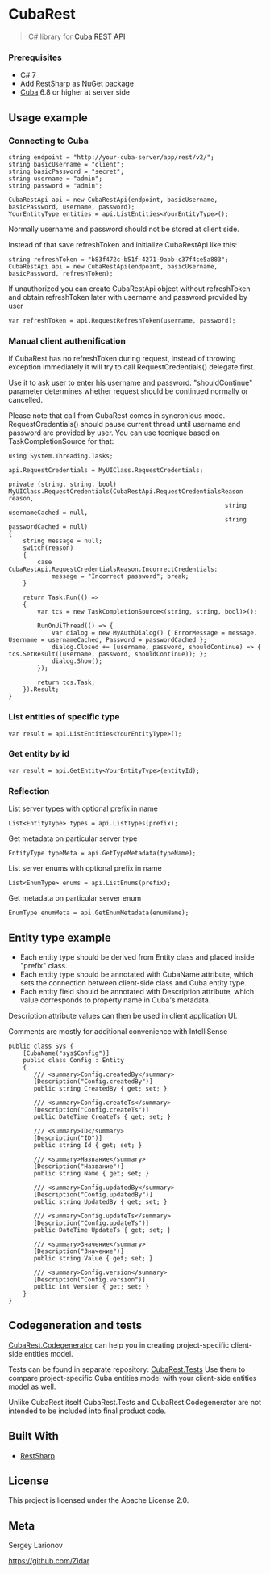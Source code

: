 ﻿# CubaRest 

> C# library for [Cuba](https://www.cuba-platform.com/) [REST API](http://files.cuba-platform.com/swagger/6.8/)

### Prerequisites
* C# 7
* Add [RestSharp](https://github.com/restsharp/RestSharp) as NuGet package
* [Cuba](https://www.cuba-platform.com/) 6.8 or higher at server side

## Usage example

### Connecting to Cuba
```
string endpoint = "http://your-cuba-server/app/rest/v2/";
string basicUsername = "client";
string basicPassword = "secret";
string username = "admin";
string password = "admin";

CubaRestApi api = new CubaRestApi(endpoint, basicUsername, basicPassword, username, password);
YourEntityType entities = api.ListEntities<YourEntityType>();
```
Normally username and password should not be stored at client side.

Instead of that save refreshToken and initialize CubaRestApi like this:
```
string refreshToken = "b83f472c-b51f-4271-9abb-c37f4ce5a883";
CubaRestApi api = new CubaRestApi(endpoint, basicUsername, basicPassword, refreshToken);
```
If unauthorized you can create CubaRestApi object without refreshToken and obtain refreshToken 
later with username and password provided by user
```
var refreshToken = api.RequestRefreshToken(username, password);
```

### Manual client authenification
If CubaRest has no refreshToken during request, instead of throwing exception immediately it will try to call RequestCredentials() delegate first.

Use it to ask user to enter his username and password. "shouldContinue" parameter determines whether request should be continued normally or cancelled.

Please note that call from CubaRest comes in syncronious mode. RequestCredentials() should pause current thread until username and password 
are provided by user. You can use tecnique based on TaskCompletionSource for that:
```
using System.Threading.Tasks;

api.RequestCredentials = MyUIClass.RequestCredentials;

private (string, string, bool) MyUIClass.RequestCredentials(CubaRestApi.RequestCredentialsReason reason,
                                                            string usernameCached = null,
                                                            string passwordCached = null)
{
    string message = null;
    switch(reason)
    {
        case CubaRestApi.RequestCredentialsReason.IncorrectCredentials:
            message = "Incorrect password"; break;
    }

    return Task.Run(() =>
    {
        var tcs = new TaskCompletionSource<(string, string, bool)>();

        RunOnUiThread(() => {
			var dialog = new MyAuthDialog() { ErrorMessage = message, Username = usernameCached, Password = passwordCached };
			dialog.Closed += (username, password, shouldContinue) => { tcs.SetResult((username, password, shouldContinue)); };
			dialog.Show();
        });

        return tcs.Task;
    }).Result;
}   
```


### List entities of specific type
```
var result = api.ListEntities<YourEntityType>();
```

### Get entity by id
```
var result = api.GetEntity<YourEntityType>(entityId);
```

### Reflection
List server types with optional prefix in name
```
List<EntityType> types = api.ListTypes(prefix);
```
Get metadata on particular server type
```
EntityType typeMeta = api.GetTypeMetadata(typeName);
```
List server enums with optional prefix in name
```
List<EnumType> enums = api.ListEnums(prefix);
```
Get metadata on particular server enum
```
EnumType enumMeta = api.GetEnumMetadata(enumName);
```


## Entity type example
* Each entity type should be derived from Entity class and placed inside "prefix" class.
* Each entity type should be annotated with CubaName attribute, which sets the connection between client-side class and Cuba entity type.
* Each entity field should be annotated with Description attribute, which value corresponds to property name in Cuba's metadata.

Description attribute values can then be used in client application UI.

Comments are mostly for additional convenience with IntelliSense
```
public class Sys {
	[CubaName("sys$Config")]
	public class Config : Entity
	{
	   /// <summary>Config.createdBy</summary>
	   [Description("Config.createdBy")]
	   public string CreatedBy { get; set; }

	   /// <summary>Config.createTs</summary>
	   [Description("Config.createTs")]
	   public DateTime CreateTs { get; set; }

	   /// <summary>ID</summary>
	   [Description("ID")]
	   public string Id { get; set; }

	   /// <summary>Название</summary>
	   [Description("Название")]
	   public string Name { get; set; }

	   /// <summary>Config.updatedBy</summary>
	   [Description("Config.updatedBy")]
	   public string UpdatedBy { get; set; }

	   /// <summary>Config.updateTs</summary>
	   [Description("Config.updateTs")]
	   public DateTime UpdateTs { get; set; }

	   /// <summary>Значение</summary>
	   [Description("Значение")]
	   public string Value { get; set; }

	   /// <summary>Config.version</summary>
	   [Description("Config.version")]
	   public int Version { get; set; }
	}
}
```

## Codegeneration and tests
[CubaRest.Codegenerator](https://github.com/beas-team/CubaRest.Codegenerator) can help you in creating project-specific client-side entities model.

Tests can be found in separate repository: [CubaRest.Tests](https://github.com/beas-team/CubaRest.Tests)
Use them to compare project-specific Cuba entities model with your client-side entities model as well.

Unlike CubaRest itself CubaRest.Tests and CubaRest.Codegenerator are not intended to be included into final product code.

## Built With
* [RestSharp](https://github.com/restsharp/RestSharp)

## License

This project is licensed under the Apache License 2.0.

## Meta

Sergey Larionov

https://github.com/Zidar